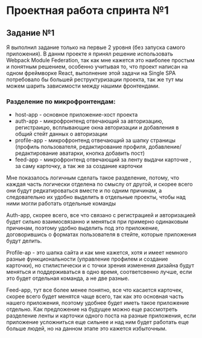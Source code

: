 # Проектная работа спринта №1

## Задание №1

Я выполнил задание только на первые 2 уровня (без запуска самого приложения).
В даннм проекте я принял решение использовать Webpack Module Federation, так как мне кажется это наиболее простым и понятным решением, особенно учитывая то, что проект написан на одном фреймворке React, выполнение этой задачи на Single SPA потребовало бы большей реструктуризации проекта, так же тут мы можем шарить зависимости между нашими фронтендами.

### Разделение по микрофронтендам:
- host-app - основное приложение-хост проекта
- auth-app - микрофронтенд отвечающий за авторизацию, регистраицю, всплывающие окна авторизации и добавления в общий стейт данных о авторизации
- profile-app - микрофронтенд отвечающий за шапку страницы (профиль пользователя, редактирование профиля, добавление/редактирование аватарки, кнопка добавить пост)
- feed-app - микрофронтенд отвечающий за ленту выдачи карточке , за саму карточку, а так же за создание карточки

Мне показалось логичным сделать такое разделение, потому, что каждая часть логически отделена по смыслу от другой, и скорее всего они будут редкатироваться вместе и по одним причинам, а следовательно их удобно выделить в отдельные проекты, чтобы над ними могли работать отдельные команды

Auth-app, скорее всего, все что связано с регистрацией и авторизацией будет сильно взаимосвязанно и меняться при примерно одинаковым причинам, поэтому удобно выделить под это приложение, договорившись о форматах пользователя в стейте, которые приложения будут делить.

Profile-ap - это шапка сайта и как мне кажется, хотя и имеет немного разные функциональности (управление профилем и создание карточки), но стилистически и с точки зрения изменения дизайна будут меняться и поддерживаться в одно время, соответсвенно лучше, если это будет отдельная команда, а не две разные.

Feed-app, тут все более менее понятно, все что касается карточек, скорее всего будет менятся чаще всего, так как это основная часть нашего приложения, поэтому удобнее будет иметь такое приложение отдельно. Как предложение на будущее можно еще рассмотреть разделение ленты и карточки одного поста на разные приложения, если приложение усложниться еще сильнее и над ним будет работать еще больше людей, но на данном этапе это кажется избыточным.
